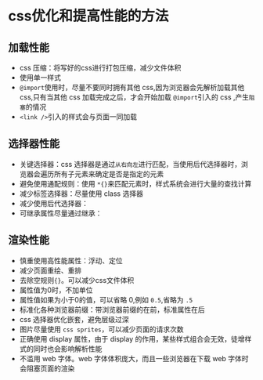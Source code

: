 # css优化和提高性能的方法

## 加载性能

  * css 压缩：将写好的css进行打包压缩，减少文件体积
  * 使用单一样式
  * `@import`使用时，尽量不要同时拥有其他 css,因为浏览器会先解析加载其他css,只有当其他 css 加载完成之后，才会开始加载 `@import`引入的 css ,产生`阻塞`的情况
  * `<link />`引入的样式会与页面一同加载

## 选择器性能

  * 关键选择器：css 选择器是通过`从右向左`进行匹配，当使用后代选择器时，浏览器会遍历所有子元素来确定是否是指定的元素
  * 避免使用通配规则：使用 `*{}`来匹配元素时，样式系统会进行大量的查找计算
  * 减少标签选择器：尽量使用 class 选择器
  * 减少使用后代选择器：
  * 可继承属性尽量通过继承：

## 渲染性能

  * 慎重使用高性能属性：浮动、定位
  * 减少页面重绘、重排
  * 去除空规则`{}`。可以减少css文件体积
  * 属性值为0时，不加单位
  * 属性值如果为小于0的值，可以省略 0,例如 `0.5`,省略为 `.5`
  * 标准化各种浏览器前缀：带浏览器前缀的在前，标准属性在后
  * css 选择器优化嵌套，避免层级过深
  * 图片尽量使用 `css sprites`，可以减少页面的请求次数
  * 正确使用 display 属性，由于 display 的作用，某些样式组合会无效，徒增样式的同时也会影响解析性能
  * 不滥用 web 字体。web 字体体积庞大，而且一些浏览器在下载 web 字体时会阻塞页面的渲染
